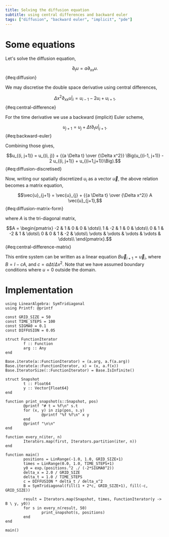 ```yaml
---
title: Solving the diffusion equation
subtitle: using central differences and backward euler
tags: ["diffusion", "backward euler", "implicit", "pde"]
---
```


# Some equations
$$\renewcommand{\vec}[1]{{\bf #1}}$$

Let's solve the diffusion equation,

$$\partial_t u = a \partial_{xx} u.$${#eq:diffusion}

We may discretise the double space derivative using central differences,

$$\Delta x^2 \partial_{xx} u|_i = u_{i-1} - 2 u_{i} + u_{i+1}.$${#eq:central-difference}

For the time derivative we use a backward (implicit) Euler scheme,

$$u_{j+1} = u_{j} + \Delta t \partial_t u |_{j+1}.$${#eq:backward-euler}

Combining those gives,

$$u_{(i, j+1)} = u_{(i, j)} + {{a \Delta t} \over {\Delta x^2}} \Big(u_{(i-1, j+1)} - 2 u_{(i, j+1)} + u_{(i+1,j+1)}\Big).$${#eq:diffusion-discretised}

Now, writing our spatially discretized $u_{i}$ as a vector $\vec{u}$, the above relation becomes a matrix equation,

$$\vec{u}_{j+1} = \vec{u}_{j} + {{a \Delta t} \over {\Delta x^2}} A \vec{u}_{j+1},$${#eq:diffusion-matrix-form}

where $A$ is the tri-diagonal matrix,

$$A = \begin{pmatrix} -2 &  1 &  0 &  0 & \dots\\
                      1 & -2 &  1 &  0 & \dots\\
                      0 &  1 & -2 &  1 & \dots\\
                      0 &  0 &  1 & -2 & \dots\\
                      \vdots & \vdots & \vdots & \vdots & \ddots\\
\end{pmatrix}.$${#eq:central-difference-matrix}

This entire system can be written as a linear equation $B \vec{u}_{i+1} = \vec{u}_{i}$, where $B = I - cA$, and $c = a\Delta t / \Delta x^2$. Note that we have assumed boundary conditions where $u = 0$ outside the domain.

# Implementation

``` {.julia file=src/diffusion.jl}
using LinearAlgebra: SymTridiagonal
using Printf: @printf

const GRID_SIZE = 50
const TIME_STEPS = 100
const SIGMA0 = 0.1
const DIFFUSION = 0.05

struct FunctionIterator
        f :: Function
        arg :: Any
end

Base.iterate(a::FunctionIterator) = (a.arg, a.f(a.arg))
Base.iterate(a::FunctionIterator, x) = (x, a.f(x))
Base.IteratorSize(::FunctionIterator) = Base.IsInfinite()

struct Snapshot
        t :: Float64
        y :: Vector{Float64}
end

function print_snapshot(s::Snapshot, pos)
        @printf "# t = %f\n" s.t
        for (x, y) in zip(pos, s.y)
                @printf "%f %f\n" x y
        end
        @printf "\n\n"
end

function every_n(iter, n)
        Iterators.map(first, Iterators.partition(iter, n))
end

function main()
        positions = LinRange(-1.0, 1.0, GRID_SIZE+1)
        times = LinRange(0.0, 1.0, TIME_STEPS+1)
        y0 = exp.(positions.^2 ./ (-2*SIGMA0^2))
        delta_x = 2.0 / GRID_SIZE
        delta_t = 1.0 / TIME_STEPS
        c = DIFFUSION * delta_t / delta_x^2 
        B = SymTridiagonal(fill(1 + 2*c, GRID_SIZE+1), fill(-c, GRID_SIZE))

        result = Iterators.map(Snapshot, times, FunctionIterator(y -> B \ y, y0))
        for s in every_n(result, 50)
                print_snapshot(s, positions)
        end
end

main()
```

